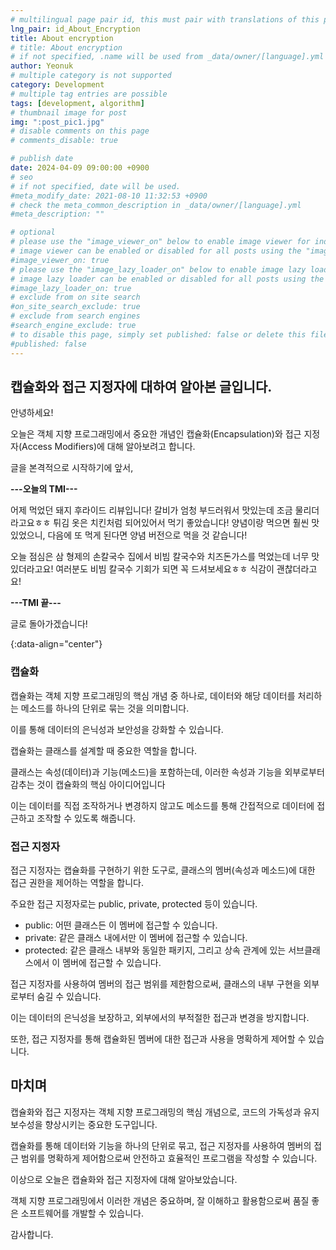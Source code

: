 ```yaml
---
# multilingual page pair id, this must pair with translations of this page. (This name must be unique)
lng_pair: id_About_Encryption
title: About encryption
# title: About encryption
# if not specified, .name will be used from _data/owner/[language].yml
author: Yeonuk
# multiple category is not supported
category: Development
# multiple tag entries are possible
tags: [development, algorithm]
# thumbnail image for post
img: ":post_pic1.jpg"
# disable comments on this page
# comments_disable: true

# publish date
date: 2024-04-09 09:00:00 +0900
# seo
# if not specified, date will be used.
#meta_modify_date: 2021-08-10 11:32:53 +0900
# check the meta_common_description in _data/owner/[language].yml
#meta_description: ""

# optional
# please use the "image_viewer_on" below to enable image viewer for individual pages or posts (_posts/ or [language]/_posts folders).
# image viewer can be enabled or disabled for all posts using the "image_viewer_posts: true" setting in _data/conf/main.yml.
#image_viewer_on: true
# please use the "image_lazy_loader_on" below to enable image lazy loader for individual pages or posts (_posts/ or [language]/_posts folders).
# image lazy loader can be enabled or disabled for all posts using the "image_lazy_loader_posts: true" setting in _data/conf/main.yml.
#image_lazy_loader_on: true
# exclude from on site search
#on_site_search_exclude: true
# exclude from search engines
#search_engine_exclude: true
# to disable this page, simply set published: false or delete this file
#published: false
---
```


<!-- outline-start -->

## 캡슐화와 접근 지정자에 대하여 알아본 글입니다.

안녕하세요!

오늘은 객체 지향 프로그래밍에서 중요한 개념인 캡슐화(Encapsulation)와 접근 지정자(Access Modifiers)에 대해 알아보려고 합니다.

글을 본격적으로 시작하기에 앞서,

**---오늘의 TMI---**

어제 먹었던 돼지 후라이드 리뷰입니다! 갈비가 엄청 부드러워서 맛있는데 조금 물리더라고요ㅎㅎ 튀김 옷은 치킨처럼 되어있어서 먹기 좋았습니다! 양념이랑 먹으면 훨씬 맛있었으니, 다음에 또 먹게 된다면 양념 버전으로 먹을 것 같습니다!

오늘 점심은 삼 형제의 손칼국수 집에서 비빔 칼국수와 치즈돈가스를 먹었는데 너무 맛있더라고요! 여러분도 비빔 칼국수 기회가 되면 꼭 드셔보세요ㅎㅎ 식감이 괜찮더라고요!

**---TMI 끝---**

글로 돌아가겠습니다!

{:data-align="center"}

<!-- outline-end -->

### 캡슐화

캡슐화는 객체 지향 프로그래밍의 핵심 개념 중 하나로, 데이터와 해당 데이터를 처리하는 메소드를 하나의 단위로 묶는 것을 의미합니다.

이를 통해 데이터의 은닉성과 보안성을 강화할 수 있습니다.

캡슐화는 클래스를 설계할 때 중요한 역할을 합니다.

클래스는 속성(데이터)과 기능(메소드)을 포함하는데, 이러한 속성과 기능을 외부로부터 감추는 것이 캡슐화의 핵심 아이디어입니다

이는 데이터를 직접 조작하거나 변경하지 않고도 메소드를 통해 간접적으로 데이터에 접근하고 조작할 수 있도록 해줍니다.

### 접근 지정자

접근 지정자는 캡슐화를 구현하기 위한 도구로, 클래스의 멤버(속성과 메소드)에 대한 접근 권한을 제어하는 역할을 합니다.

주요한 접근 지정자로는 public, private, protected 등이 있습니다.

- public: 어떤 클래스든 이 멤버에 접근할 수 있습니다.
- private: 같은 클래스 내에서만 이 멤버에 접근할 수 있습니다.
- protected: 같은 클래스 내부와 동일한 패키지, 그리고 상속 관계에 있는 서브클래스에서 이 멤버에 접근할 수 있습니다.

접근 지정자를 사용하여 멤버의 접근 범위를 제한함으로써, 클래스의 내부 구현을 외부로부터 숨길 수 있습니다.

이는 데이터의 은닉성을 보장하고, 외부에서의 부적절한 접근과 변경을 방지합니다.

또한, 접근 지정자를 통해 캡슐화된 멤버에 대한 접근과 사용을 명확하게 제어할 수 있습니다.

## 마치며

캡슐화와 접근 지정자는 객체 지향 프로그래밍의 핵심 개념으로, 코드의 가독성과 유지 보수성을 향상시키는 중요한 도구입니다.

캡슐화를 통해 데이터와 기능을 하나의 단위로 묶고, 접근 지정자를 사용하여 멤버의 접근 범위를 명확하게 제어함으로써 안전하고 효율적인 프로그램을 작성할 수 있습니다.

이상으로 오늘은 캡슐화와 접근 지정자에 대해 알아보았습니다.

객체 지향 프로그래밍에서 이러한 개념은 중요하며, 잘 이해하고 활용함으로써 품질 좋은 소프트웨어를 개발할 수 있습니다.

감사합니다.
